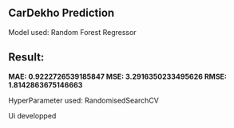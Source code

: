 ## CarDekho Prediction

Model used: Random Forest Regressor
## **Result:**
**MAE: 0.9222726539185847
MSE: 3.2916350233495626
RMSE: 1.8142863675146663**

HyperParameter used: RandomisedSearchCV

Ui developped

